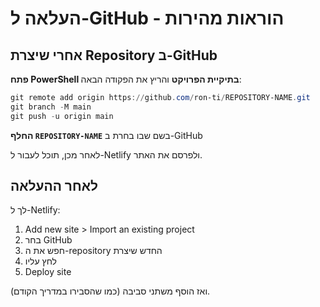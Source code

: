 # העלאה ל-GitHub - הוראות מהירות

## אחרי שיצרת Repository ב-GitHub

**פתח PowerShell בתיקיית הפרויקט** והריץ את הפקודה הבאה:

```powershell
git remote add origin https://github.com/ron-ti/REPOSITORY-NAME.git
git branch -M main
git push -u origin main
```

**החלף `REPOSITORY-NAME`** בשם שבו בחרת ב-GitHub

לאחר מכן, תוכל לעבור ל-Netlify ולפרסם את האתר.

## לאחר ההעלאה

לך ל-Netlify:
1. Add new site > Import an existing project
2. בחר GitHub
3. חפש את ה-repository החדש שיצרת
4. לחץ עליו
5. Deploy site

ואז הוסף משתני סביבה (כמו שהסבירו במדריך הקודם).
